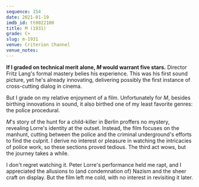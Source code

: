 ```yaml
---
sequence: 154
date: 2021-01-19
imdb_id: tt0022100
title: M (1931)
grade: C+
slug: m-1931
venue: Criterion Channel
venue_notes:
---
```


**If I graded on technical merit alone, _M_ would warrant five stars.** Director Fritz Lang's formal mastery belies his experience. This was his first sound picture, yet he's already innovating, delivering possibly the first instance of cross-cutting dialog in cinema.

<!-- end -->

But I grade on my relative enjoyment of a film. Unfortunately for _M_, besides birthing innovations in sound, it also birthed one of my least favorite genres: the police procedural.

_M_'s story of the hunt for a child-killer in Berlin proffers no mystery, revealing Lorre's identity at the outset. Instead, the film focuses on the manhunt, cutting between the police and the criminal underground's efforts to find the culprit. I derive no interest or pleasure in watching the intricacies of police work, so these sections proved tedious. The third act wows, but the journey takes a while.

I don't regret watching it. Peter Lorre's performance held me rapt, and I appreciated the allusions to (and condemnation of) Nazism and the sheer craft on display. But the film left me cold, with no interest in revisiting it later.
